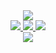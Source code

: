 <div align="center">
  <img src="https://github-readme-stats.vercel.app/api/top-langs/?username=baggiovictor&&theme=transparent"/>
    <br/>
</div>
  
 <div align="center">
   <a href="">
    <img src="https://img.shields.io/static/v1?label=&message=angular&color=BD002E&style=for-the-badge&logo=angular"/>
  </a>
  <a href="">
    <img src="https://img.shields.io/static/v1?label=&message=typescript&color=20232A&style=for-the-badge&logo=typescript"/>
  </a>
  <a href="">
    <img src="https://img.shields.io/static/v1?label=&message=javascript&color=20232A&style=for-the-badge&logo=javascript"/>
  </a>
  
   <br/>
</div>

  <div align="center">
  <a href="https://linkedin.com/in/victorbaggio/">
    <img align="center" src="https://img.shields.io/static/v1?label=&message=linkedin&color=0A66C2&style=for-the-badge&logo=linkedin"/>
  </a>
  </div>
